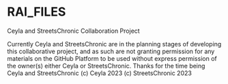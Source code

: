 # RAI_FILES
Ceyla and StreetsChronic Collaboration Project

Currently Ceyla and StreetsChronic are in the planning stages of developing this collaborative project, and as such are not granting permission for any materials on the GitHub Platform to be used without express permission of the owner(s) either Ceyla or StreetsChronic.
Thanks for the time being
Ceyla and StreetsChronic
(c) Ceyla 2023 (c) StreetsChronic 2023
